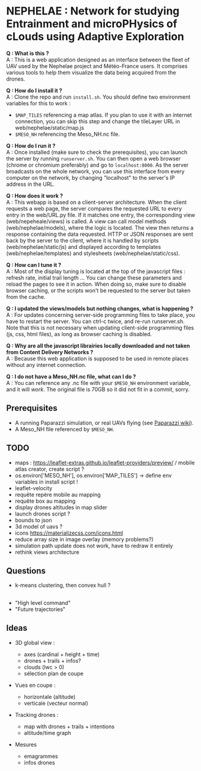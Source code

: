 # NEPHELAE : Network for studying Entrainment and microPHysics of cLouds using Adaptive Exploration

**Q : What is this ?**  
A : This is a web application designed as an interface between the fleet of UAV used by the Nephelae project and Météo-France users. It comprises various tools to help them visualize the data being acquired from the drones.


**Q : How do I install it ?**  
A : Clone the repo and run `install.sh`. You should define two environment variables for this to work :  
- `$MAP_TILES` referencing a map atlas. If you plan to use it with an internet connection, you can skip this step and change the tileLayer URL in web/nephelae/static/map.js
- `$MESO_NH` referencing the Meso_NH.nc file.
  

**Q : How do I run it ?**  
A : Once installed (make sure to check the prerequisites), you can launch the server by running `runserver.sh`. You can then open a web browser (chrome or chromium preferably) and go to `localhost:8000`. As the server broadcasts on the whole network, you can use this interface from every computer on the network, by changing "localhost" to the server's IP address in the URL.
  

**Q : How does it work ?**  
A : This webapp is based on a client-server architecture. When the client requests a web page, the server compares the requested URL to every entry in the web/URL.py file. If it matches one entry, the corresponding view (web/nepeheale/views) is called. A view can call model methods (web/nephelae/models), where the logic is located. The view then returns a response containing the data requested. HTTP or JSON responses are sent back by the server to the client, where it is handled by scripts (web/nephelae/static/js) and displayed according to templates (web/nephelae/templates) and stylesheets (web/nephelae/static/css).
  

**Q : How can I tune it ?**  
A : Most of the display tuning is located at the top of the javascript files : refresh rate, initial trail length ... You can change these parameters and reload the pages to see it in action. When doing so, make sure to disable browser caching, or the scripts won't be requested to the server but taken from the cache.
  

**Q : I updated the views/models but nothing changes, what is happening ?**  
A : For updates concerning server-side programming files to take place, you have to restart the server. You can ctrl-c twice, and re-run runserver.sh. Note that this is not necessary when updating client-side programming files (js, css, html files), as long as browser caching is disabled.
  

**Q : Why are all the javascript librairies locally downloaded and not taken from Content Delivery Networks ?**  
A : Because this web application is supposed to be used in remote places without any internet connection.
  

**Q : I do not have a Meso_NH.nc file, what can I do ?**  
A : You can reference any .nc file with your `$MESO_NH` environment variable, and it will *work*. The original file is 70GB so it did not fit in a commit, sorry.
   
    
## Prerequisites  

- A running Paparazzi simulation, or real UAVs flying (see [Paparazzi wiki](https://wiki.paparazziuav.org/wiki/)). 
- A Meso_NH file referenced by `$MESO_NH`. 


## TODO

- maps : https://leaflet-extras.github.io/leaflet-providers/preview/ / mobile atlas creator, create script ?
- os.environ['MESO_NH'], os.environ['MAP_TILES'] -> define env variables in install script !
- leaflet-velocity
- requête repère mobile au mapping
- requête box au mapping
- display drones altitudes in map slider
- launch drones script ?
- bounds to json
- 3d model of uavs ?
- icons https://materializecss.com/icons.html
- reduce array size in image overlay (memory problems?)
- simulation path update does not work, have to redraw it entirely
- rethink views architecture


## Questions

-   k-means clustering, then convex hull ?

##

- "High level command"
- "Future trajectories"

## Ideas

-   3D global view :

    -   axes (cardinal + height + time)
    -   drones + trails + infos?
    -   clouds (lwc > 0)
    -   sélection plan de coupe

-   Vues en coupe :

    -   horizontale (altitude)
    -   verticale (vecteur normal)

-   Tracking drones :

    -   map with drones + trails + intentions
    -   altitude/time graph

-   Mesures

    -   emagrammes
    -   infos drones